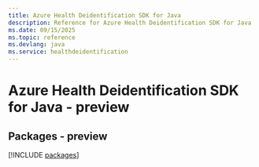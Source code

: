 ```yaml
---
title: Azure Health Deidentification SDK for Java
description: Reference for Azure Health Deidentification SDK for Java
ms.date: 09/15/2025
ms.topic: reference
ms.devlang: java
ms.service: healthdeidentification
---
```

# Azure Health Deidentification SDK for Java - preview
## Packages - preview
[!INCLUDE [packages](health-deidentification-index.md)]